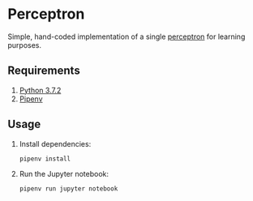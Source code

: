 # Perceptron

Simple, hand-coded implementation of a single [perceptron](https://en.wikipedia.org/wiki/Perceptron) for learning purposes.

## Requirements

1. [Python 3.7.2](https://www.python.org/)
2. [Pipenv](https://pipenv.readthedocs.io)

## Usage

1. Install dependencies:

   ```
   pipenv install
   ```

2. Run the Jupyter notebook:

   ```
   pipenv run jupyter notebook
   ```
